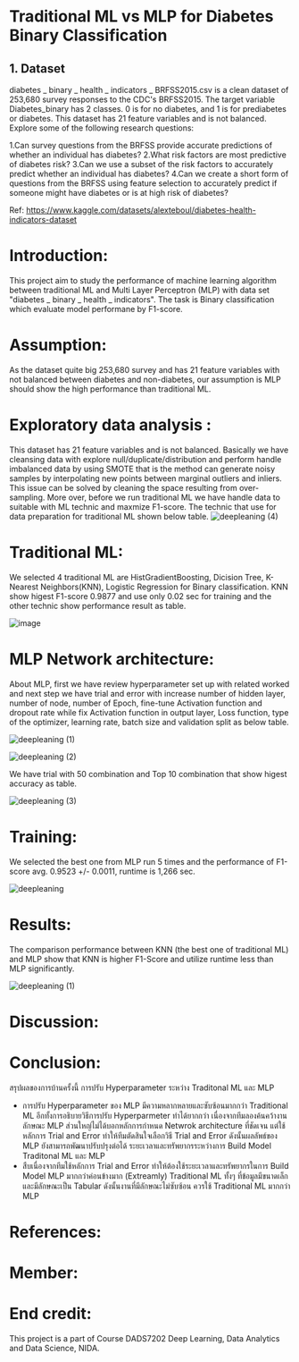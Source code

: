 # Traditional ML vs MLP for Diabetes Binary Classification
## 1. Dataset
diabetes _ binary _ health _ indicators _ BRFSS2015.csv is a clean dataset of 253,680 survey responses to the CDC's BRFSS2015. The target variable Diabetes_binary has 2 classes. 0 is for no diabetes, and 1 is for prediabetes or diabetes. This dataset has 21 feature variables and is not balanced.
Explore some of the following research questions:

  1.Can survey questions from the BRFSS provide accurate predictions of whether an individual has diabetes?
  2.What risk factors are most predictive of diabetes risk?
  3.Can we use a subset of the risk factors to accurately predict whether an individual has diabetes?
  4.Can we create a short form of questions from the BRFSS using feature selection to accurately predict if someone might have diabetes or is at high risk of diabetes?

Ref: https://www.kaggle.com/datasets/alexteboul/diabetes-health-indicators-dataset

# Introduction: 
This project aim to study the performance of machine learning algorithm between traditional ML and Multi Layer Perceptron (MLP) with data set "diabetes _ binary _ health _ indicators". The task is Binary classification which evaluate model performane by F1-score.

# Assumption:
As the dataset quite big 253,680 survey and has 21 feature variables with not balanced between diabetes and non-diabetes, our assumption is MLP should show the high performance than traditional ML. 


# Exploratory data analysis :
This dataset has 21 feature variables and is not balanced. Basically we have cleansing data with explore null/duplicate/distribution and perform handle imbalanced data by using SMOTE that is the method can generate noisy samples by interpolating new points between marginal outliers and inliers. This issue can be solved by cleaning the space resulting from over-sampling.
More over, before we run traditional ML we have handle data to suitable with ML technic and maxmize F1-score. The technic that use for data preparation for traditional ML shown below table.
![deepleaning (4)](https://user-images.githubusercontent.com/107410157/189487745-515b2efb-e43f-48c6-b2b5-fb31796f9d82.png)



# Traditional ML:
We selected 4 traditional ML are HistGradientBoosting, Dicision Tree, K-Nearest Neighbors(KNN), Logistic Regression for Binary classification.
KNN show higest F1-score 0.9877 and use only 0.02 sec for training and the other technic show performance result as table.

![image](https://user-images.githubusercontent.com/107410157/189485680-2a6b702b-2799-4b5b-98da-5b122ced2b53.png)


# MLP Network architecture:
About MLP, first we have review hyperparameter set up with related worked and next step we have trial and error with increase number of hidden layer, number of node, number of Epoch, fine-tune Activation function and dropout rate while fix Activation function in output layer, Loss function, type of the optimizer, learning rate, batch size and validation split as below table.

![deepleaning (1)](https://user-images.githubusercontent.com/107410157/189487379-37527650-3d31-4214-8f6d-febaff90576d.png)

![deepleaning (2)](https://user-images.githubusercontent.com/107410157/189487383-d8bd4bc5-3cb6-4ff6-9744-43287cf01372.png)

We have trial with 50 combination and Top 10 combination that show higest accuracy as table.

![deepleaning (3)](https://user-images.githubusercontent.com/107410157/189487781-aa71219d-3ad5-4bad-a4e5-7fe5f667cd8f.png)




# Training:

We selected the best one from MLP run 5 times and the performance of F1-score avg. 0.9523 +/- 0.0011, runtime is 1,266 sec.

![deepleaning](https://user-images.githubusercontent.com/107410157/189488737-3cbc52c5-11dc-4e85-9b49-0a6aea944edd.png)





# Results:
The comparison performance between KNN (the best one of traditional ML) and MLP show that KNN is higher F1-Score and utilize runtime less than MLP significantly.

![deepleaning (1)](https://user-images.githubusercontent.com/107410157/189489064-b10ca4a8-abe0-479d-8a6a-7497ff2f447a.png)


# Discussion: 

# Conclusion:
สรุปผลของการบ้านครั้งนี้
การปรับ Hyperparameter ระหว่าง Traditonal ML และ MLP
- การปรับ Hyperparameter ของ MLP มีความหลากหลายและซับซ้อนมากกว่า Traditional ML อีกทั้งการอธิบายวิธีการปรับ Hyperparmeter ทำได้ยากกว่า เนื่องจากทีมลองค้นคว้างานลักษณะ MLP ส่วนใหญ่ไม่ได้บอกหลักการกำหนด Netwrok architecture ที่ชัดเจน แต่ใช้หลักการ Trial and Error ทำให้ทีมตัดสินใจเลือกวิธี Trial and Error ดังนั้นผลลัพธ์ของ MLP ยังสามารถพัฒนาปรับปรุงต่อได้
ระยะเวลาและทรัพยากรระหว่างการ Build Model Traditonal ML และ MLP
- สืบเนื่องจากทีมใช้หลักการ Trial and Error ทำให้ต้องใช้ระยะเวลาและทรัพยากรในการ Build Model MLP มากกว่าค่อนข้างมาก (Extreamly) Traditional ML ทั้งๆ ที่ข้อมูลมีขนาดเล็กและมีลักษณะเป็น Tabular ดังนั้นงานที่มีลักษณะไม่ซับซ้อน ควรใช้ Traditional ML มากกว่า MLP

# References:


# Member:


# End credit: 
This project is a part of Course DADS7202 Deep Learning, Data Analytics and Data Science, NIDA.



